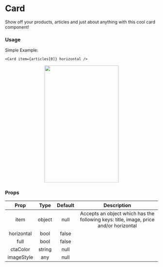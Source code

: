 # Card

Show off your products, articles and just about anything with this cool card component!

### Usage
Simple Example:
```
<Card item={articles[0]} horizontal />
```
<p align="center">
  <img src="https://raw.githubusercontent.com/creativetimofficial/public-assets/master/now-ui-react-native/card.png" width="244px" height="386px">
</p>


### Props
|    Prop    |  Type  | Default | Description |
|:----------:|:------:|:-------:|:-----------:|
|    item    | object |   null  |      Accepts an object which has the following keys: title, image, price and/or horizontal       |
| horizontal |  bool  |   false  |             |
|    full    |  bool  |   false  |             |
|  ctaColor  | string |   null  |             |
| imageStyle |   any  |   null  |             |
